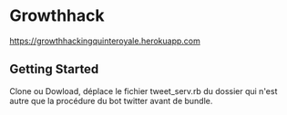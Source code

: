 
# Growthhack

https://growthhackingquinteroyale.herokuapp.com

## Getting Started

Clone ou Dowload, déplace le fichier tweet_serv.rb du dossier qui n'est autre que la procédure du bot twitter avant de bundle.


